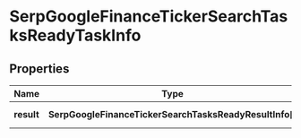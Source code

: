 # SerpGoogleFinanceTickerSearchTasksReadyTaskInfo

## Properties

| Name | Type | Description | Notes |
|------------ | ------------- | ------------- | -------------|
**result** | **SerpGoogleFinanceTickerSearchTasksReadyResultInfo[]** | array of results |[optional]|